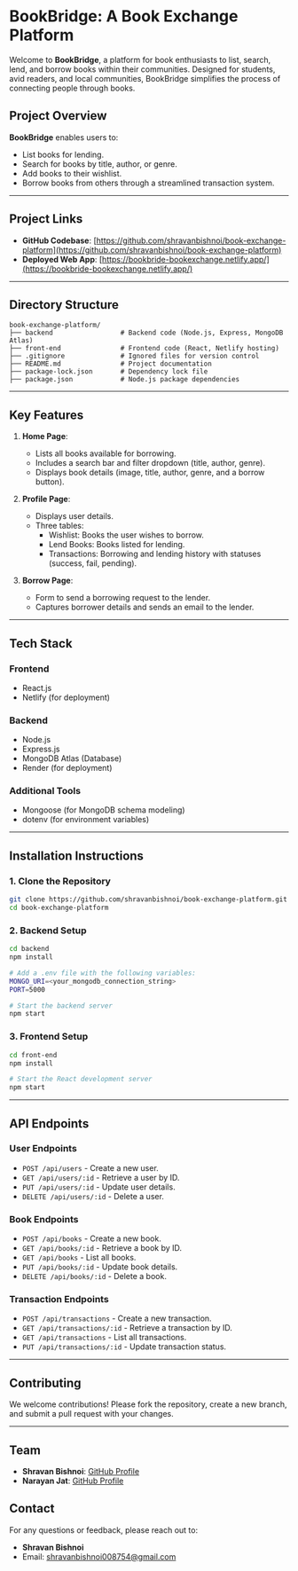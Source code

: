 # BookBridge: A Book Exchange Platform

Welcome to **BookBridge**, a platform for book enthusiasts to list, search, lend, and borrow books within their communities. Designed for students, avid readers, and local communities, BookBridge simplifies the process of connecting people through books.

## **Project Overview**

**BookBridge** enables users to:

- List books for lending.
- Search for books by title, author, or genre.
- Add books to their wishlist.
- Borrow books from others through a streamlined transaction system.

---

## **Project Links**

- **GitHub Codebase**: [https://github.com/shravanbishnoi/book-exchange-platform](https://github.com/shravanbishnoi/book-exchange-platform)
- **Deployed Web App**: [https://bookbride-bookexchange.netlify.app/](https://bookbride-bookexchange.netlify.app/)

---

## **Directory Structure**

```
book-exchange-platform/
├── backend                 # Backend code (Node.js, Express, MongoDB Atlas)
├── front-end               # Frontend code (React, Netlify hosting)
├── .gitignore              # Ignored files for version control
├── README.md               # Project documentation
├── package-lock.json       # Dependency lock file
├── package.json            # Node.js package dependencies
```

---

## **Key Features**

1. **Home Page**:

   - Lists all books available for borrowing.
   - Includes a search bar and filter dropdown (title, author, genre).
   - Displays book details (image, title, author, genre, and a borrow button).

2. **Profile Page**:

   - Displays user details.
   - Three tables:
     - Wishlist: Books the user wishes to borrow.
     - Lend Books: Books listed for lending.
     - Transactions: Borrowing and lending history with statuses (success, fail, pending).

3. **Borrow Page**:
   - Form to send a borrowing request to the lender.
   - Captures borrower details and sends an email to the lender.

---

## **Tech Stack**

### **Frontend**

- React.js
- Netlify (for deployment)

### **Backend**

- Node.js
- Express.js
- MongoDB Atlas (Database)
- Render (for deployment)

### **Additional Tools**

- Mongoose (for MongoDB schema modeling)
- dotenv (for environment variables)

---

## **Installation Instructions**

### **1. Clone the Repository**

```bash
git clone https://github.com/shravanbishnoi/book-exchange-platform.git
cd book-exchange-platform
```

### **2. Backend Setup**

```bash
cd backend
npm install

# Add a .env file with the following variables:
MONGO_URI=<your_mongodb_connection_string>
PORT=5000

# Start the backend server
npm start
```

### **3. Frontend Setup**

```bash
cd front-end
npm install

# Start the React development server
npm start
```

---

## **API Endpoints**

### **User Endpoints**

- `POST /api/users` - Create a new user.
- `GET /api/users/:id` - Retrieve a user by ID.
- `PUT /api/users/:id` - Update user details.
- `DELETE /api/users/:id` - Delete a user.

### **Book Endpoints**

- `POST /api/books` - Create a new book.
- `GET /api/books/:id` - Retrieve a book by ID.
- `GET /api/books` - List all books.
- `PUT /api/books/:id` - Update book details.
- `DELETE /api/books/:id` - Delete a book.

### **Transaction Endpoints**

- `POST /api/transactions` - Create a new transaction.
- `GET /api/transactions/:id` - Retrieve a transaction by ID.
- `GET /api/transactions` - List all transactions.
- `PUT /api/transactions/:id` - Update transaction status.

---

## **Contributing**

We welcome contributions! Please fork the repository, create a new branch, and submit a pull request with your changes.

---

## **Team**

- **Shravan Bishnoi**: [GitHub Profile](https://github.com/shravanbishnoi/)
- **Narayan Jat**: [GitHub Profile](https://github.com/narayan-jat)

## **Contact**

For any questions or feedback, please reach out to:

- **Shravan Bishnoi**
- Email: [shravanbishnoi008754@gmail.com](mailto:shravanbishnoi008754@gmail.com)
